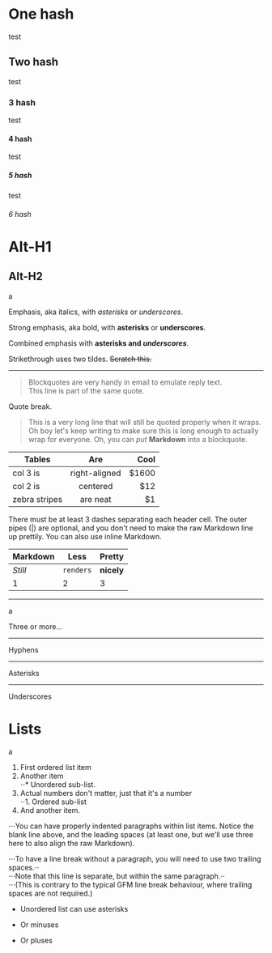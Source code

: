 





# One hash
test  

## Two hash
test  

### 3 hash
test  

#### 4 hash
test  

##### 5 hash
test  

###### 6 hash
  

Alt-H1
======

Alt-H2
------

  a  

Emphasis, aka italics, with *asterisks* or _underscores_.  
  
Strong emphasis, aka bold, with **asterisks** or __underscores__.  
  
Combined emphasis with **asterisks and _underscores_**.  
  
Strikethrough uses two tildes. ~~Scratch this.~~  
  


----------------------------------------------------------------------

  
> Blockquotes are very handy in email to emulate reply text.  
> This line is part of the same quote.  

Quote break.  

> This is a very long line that will still be quoted properly when it wraps. Oh boy let's keep writing to make sure this is long enough to actually wrap for everyone. Oh, you can *put* **Markdown** into a blockquote.


  


| Tables        | Are           | Cool  |
| ------------- |:-------------:| -----:|
| col 3 is      | right-aligned | $1600 |
| col 2 is      | centered      |   $12 |
| zebra stripes | are neat      |    $1 |

There must be at least 3 dashes separating each header cell.
The outer pipes (|) are optional, and you don't need to make the 
raw Markdown line up prettily. You can also use inline Markdown.

Markdown | Less | Pretty
--- | --- | ---
*Still* | `renders` | **nicely**
1 | 2 | 3



----------------------------------------------------------------------
a   



Three or more...

---

Hyphens

***

Asterisks

___

Underscores



# Lists  
a  

1. First ordered list item  
2. Another item  
⋅⋅* Unordered sub-list. 
1. Actual numbers don't matter, just that it's a number  
⋅⋅1. Ordered sub-list  
4. And another item.  
  
⋅⋅⋅You can have properly indented paragraphs within list items. Notice the blank line above, and the leading spaces (at least one, but we'll use three here to also align the raw Markdown).  
  
⋅⋅⋅To have a line break without a paragraph, you will need to use two trailing spaces.⋅⋅  
⋅⋅⋅Note that this line is separate, but within the same paragraph.⋅⋅  
⋅⋅⋅(This is contrary to the typical GFM line break behaviour, where trailing spaces are not required.)  

* Unordered list can use asterisks  
- Or minuses  
+ Or pluses  











